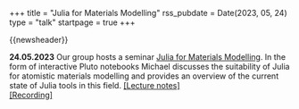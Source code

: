 +++
title       = "Julia for Materials Modelling"
rss_pubdate = Date(2023, 05, 24)
type        = "talk"
startpage   = true
+++

{{newsheader}}

**24.05.2023** Our group hosts a seminar
[Julia for Materials Modelling](https://memento.epfl.ch/event/julia-for-materials-modelling-2/).
In the form of interactive Pluto notebooks Michael discusses
the suitability of Julia for atomistic materials modelling
and provides an overview of the current state of Julia tools in this field.
[[Lecture notes]](https://mfherbst.github.io/julia-for-materials/)  
[[Recording]](https://www.youtube.com/watch?v=dujepKxxxkg)
